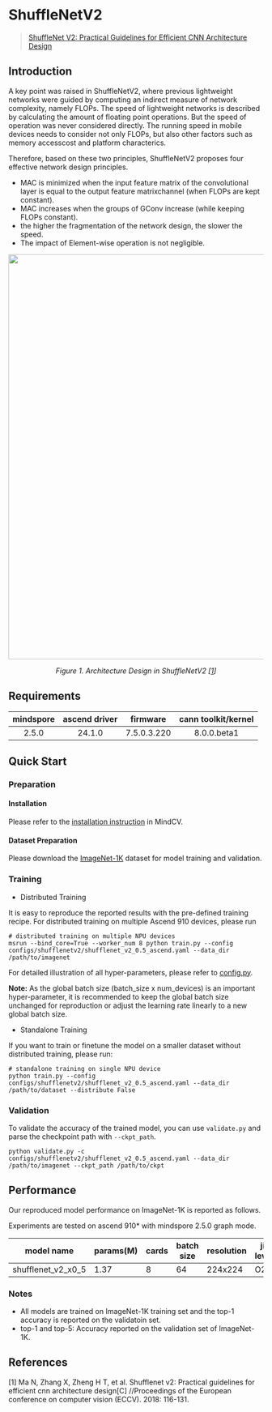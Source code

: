 # ShuffleNetV2

> [ShuffleNet V2: Practical Guidelines for Efficient CNN Architecture Design](https://arxiv.org/abs/1807.11164)



## Introduction

A key point was raised in ShuffleNetV2, where previous lightweight networks were guided by computing an indirect measure
of network complexity, namely FLOPs. The speed of lightweight networks is described by calculating the amount of
floating point operations. But the speed of operation was never considered directly. The running speed in mobile devices
needs to consider not only FLOPs, but also other factors such as memory accesscost and platform characterics.

Therefore, based on these two principles, ShuffleNetV2 proposes four effective network design principles.

- MAC is minimized when the input feature matrix of the convolutional layer is equal to the output feature
  matrixchannel (when FLOPs are kept constant).
- MAC increases when the groups of GConv increase (while keeping FLOPs constant).
- the higher the fragmentation of the network design, the slower the speed.
- The impact of Element-wise operation is not negligible.

<p align="center">
  <img src="https://user-images.githubusercontent.com/8156835/210043336-305a167f-d669-42e7-8b94-eef8e7b78a48.png" width=800 />
</p>
<p align="center">
  <em>Figure 1. Architecture Design in ShuffleNetV2 [<a href="#references">1</a>] </em>
</p>

## Requirements
| mindspore | ascend driver |  firmware   | cann toolkit/kernel |
| :-------: | :-----------: | :---------: | :-----------------: |
|   2.5.0   |   24.1.0      | 7.5.0.3.220 |     8.0.0.beta1     |



## Quick Start

### Preparation

#### Installation

Please refer to the [installation instruction](https://mindspore-lab.github.io/mindcv/installation/) in MindCV.

#### Dataset Preparation

Please download the [ImageNet-1K](https://www.image-net.org/challenges/LSVRC/2012/index.php) dataset for model training
and validation.

### Training

<!--- Guideline: Avoid using shell script in the command line. Python script preferred. -->

* Distributed Training

It is easy to reproduce the reported results with the pre-defined training recipe. For distributed training on multiple
Ascend 910 devices, please run

```shell
# distributed training on multiple NPU devices
msrun --bind_core=True --worker_num 8 python train.py --config configs/shufflenetv2/shufflenet_v2_0.5_ascend.yaml --data_dir /path/to/imagenet
```


For detailed illustration of all hyper-parameters, please refer
to [config.py](https://github.com/mindspore-lab/mindcv/blob/main/config.py).

**Note:**  As the global batch size  (batch_size x num_devices) is an important hyper-parameter, it is recommended to
keep the global batch size unchanged for reproduction or adjust the learning rate linearly to a new global batch size.

* Standalone Training

If you want to train or finetune the model on a smaller dataset without distributed training, please run:

```shell
# standalone training on single NPU device
python train.py --config configs/shufflenetv2/shufflenet_v2_0.5_ascend.yaml --data_dir /path/to/dataset --distribute False
```

### Validation

To validate the accuracy of the trained model, you can use `validate.py` and parse the checkpoint path
with `--ckpt_path`.

```
python validate.py -c configs/shufflenetv2/shufflenet_v2_0.5_ascend.yaml --data_dir /path/to/imagenet --ckpt_path /path/to/ckpt
```

## Performance

Our reproduced model performance on ImageNet-1K is reported as follows.

Experiments are tested on ascend 910* with mindspore 2.5.0 graph mode.




| model name         | params(M) | cards | batch size | resolution | jit level | graph compile | ms/step | img/s    | acc@top1 | acc@top5 | recipe                                                                                                       | weight                                                                                                                          |
| ------------------ | --------- | ----- | ---------- | ---------- | --------- | ------------- | ------- | -------- | -------- | -------- | ------------------------------------------------------------------------------------------------------------ | ------------------------------------------------------------------------------------------------------------------------------- |
| shufflenet_v2_x0_5 | 1.37      | 8     | 64         | 224x224    | O2        | 100s          | 47.32   | 10819.95 | 60.65    | 82.26    | [yaml](https://github.com/mindspore-lab/mindcv/blob/main/configs/shufflenetv2/shufflenet_v2_0.5_ascend.yaml) | [weights](https://download-mindspore.osinfra.cn/toolkits/mindcv/shufflenet/shufflenetv2/shufflenet_v2_x0_5-39d05bb6-910v2.ckpt) |



### Notes

- All models are trained on ImageNet-1K training set and the top-1 accuracy is reported on the validatoin set.
- top-1 and top-5: Accuracy reported on the validation set of ImageNet-1K.

## References

<!--- Guideline: Citation format GB/T 7714 is suggested. -->
[1] Ma N, Zhang X, Zheng H T, et al. Shufflenet v2: Practical guidelines for efficient cnn architecture design[C]
//Proceedings of the European conference on computer vision (ECCV). 2018: 116-131.
